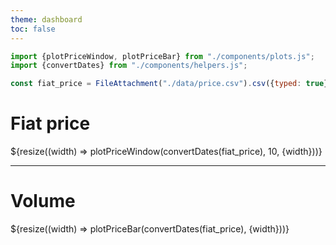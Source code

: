 ```yaml
---
theme: dashboard
toc: false
---
```


```js
import {plotPriceWindow, plotPriceBar} from "./components/plots.js";
import {convertDates} from "./components/helpers.js";
```

```js
const fiat_price = FileAttachment("./data/price.csv").csv({typed: true});
```

# Fiat price

<div class="grid grid-cols-1">
    <div class="card">${resize((width) => plotPriceWindow(convertDates(fiat_price), 10, {width}))} </div>
</div>

---

# Volume

<div class="grid grid-cols-1">
    <div class="card">${resize((width) => plotPriceBar(convertDates(fiat_price), {width}))} </div>
</div>